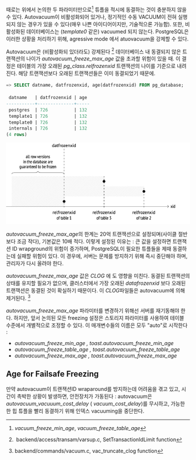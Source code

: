 
때로는 위에서 논의한 두 파라미터만으로[^1] 튜플을 적시에 동결하는 것이 충분하지 않을 수 있다.
Autovacuum이 비활성화되어 있거나, 정기적인 수동 VACUUM이 전혀 실행되지 않는 경우가 있을 수 있다(매우 나쁜 아이디어이지만, 기술적으론 가능함). 또한, 비활성화된 데이터베이스는 (*template0* 같은) vacuumed 되지 않는다. PostgreSQL은 이러한 상황을 처리하기 위해, agressive mode 에서  atuovacuum을 강제할 수 있다.

Autovacuum은 (비활성화되 있더라도) 강제된다 [^2] 데이터베이스 내 동결되지 않은 트랜잭션의 나이가 *autovacuum_freeze_max_age* 값을 초과할 위험이 있을 때.
이 결정은 테이블의 가장 오래된 *pg_class.relfrozenxid* 트랜잭션의 나이를 기준으로 내려진다.
해당 트랜잭션보다 오래된 트랜잭션들은 이미 동결되었기 때문에.

```sql
=> SELECT datname, datfrozenxid, age(datfrozenxid) FROM pg_database;

 datname   | datfrozenxid | age
-----------+--------------+-----
 postgres  | 726          | 132
 template1 | 726          | 132
 template0 | 726          | 132
 internals | 726          | 132
(4 rows)
```

![](image/CleanShot%20-000076.png)

*autovacuum_freeze_max_age*의 한계는 20억 트랜잭션으로 설정되며(사이클 절반보다 조금 작다), 기본값은 10배 적다. 이렇게 설정된 이유는 : 큰 값을 설정하면 트랜잭션 ID wrapground의 위험이 증가하며, PostgreSQL이  필요한 튜플들을 제때 동결하는데 실패할 위험이 있다. 이 경우에, 서버는 문제를 방지하기 위해 즉시 중단해야 하며, 관리자가 다시 올려야 한다.

*autovacuum_freeze_max_age* 값은 *CLOG* 에 도 영향을 미친다. 동결된 트랜잭션의 상태를 유지할 필요가 없으며,  클러스터에서 가장 오래된 *datafrozenxid* 보다 오래된 트랜잭션은 동결된 것이 확실하기 때문이다.
이 *CLOG*파일들은 autovacuum에 의해 제거된다. [^3]

*autovacuum_freeze_max_age* 파라미터를 변경하기 위해선 서버를 재기동해야 한다.
하지만, 앞서 논의된 모든 freezing 설정은 스토리지 파라미터를 사용하여  테이블 수준에서 개별적으로 조정할 수 있다.
이 매개변수들의 이름은 모두 "auto"로 시작한다 :

- *autovacuum_freeze_min_age ,  toast.autovacuum_freeze_min_age*
- *autovacuum_freeze_table_age , toast.autovacuum_freeze_table_age*
- *autovacuum_freeze_max_age , toast.autovacuum_freeze_max_age*

## Age for Failsafe Freezing 

만약 autovacuum이 트랜잭션ID wraparound를 방지하는데 어려움을 겪고 있고, 시간이 촉박한 상황이 발생하면, 안전장치가 가동된다 : autovacuum은 *autovacuum_vacuuum_cost_delay* ( *vacuum_cost_delay*)를 무시하고,  가능한 한 힙 튜플을 빨리 동결하기 위해 인덱스 vacuuming을 중단한다.



[^1]:*vacuum_freeze_min_age*, *vacuum_freeze_table_age*
[^2]: backend/access/transam/varsup.c, SetTransactionIdLimit function
[^3]:backend/commands/vacuum.c, vac_truncate_clog function